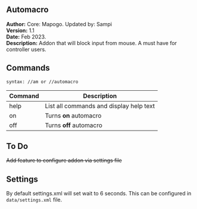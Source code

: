 ## Automacro
**Author:**  Core: Mapogo. Updated by: Sampi<br/>
**Version:**  1.1<br>
**Date:** Feb 2023.<br>
**Description:** Addon that will block input from mouse. A must have for controller users.
<br>

## Commands ##

`syntax: //am or //automacro`

| Command | Description |
| --- | --- |
| help | List all commands and display help text |
| on | Turns **on** automacro |
| off | Turns **off** automacro |

## To Do ##

~~Add feature to configure addon via settings file~~

## Settings ##

By default settings.xml will set wait to 6 seconds. This can be configured in `data/settings.xml` file.


